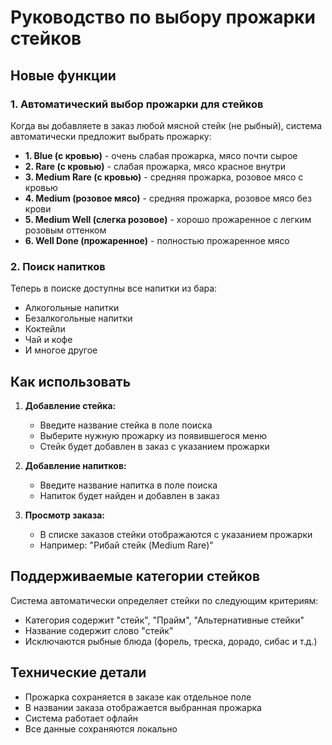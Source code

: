 # Руководство по выбору прожарки стейков

## Новые функции

### 1. Автоматический выбор прожарки для стейков
Когда вы добавляете в заказ любой мясной стейк (не рыбный), система автоматически предложит выбрать прожарку:

- **1. Blue (с кровью)** - очень слабая прожарка, мясо почти сырое
- **2. Rare (с кровью)** - слабая прожарка, мясо красное внутри
- **3. Medium Rare (с кровью)** - средняя прожарка, розовое мясо с кровью
- **4. Medium (розовое мясо)** - средняя прожарка, розовое мясо без крови
- **5. Medium Well (слегка розовое)** - хорошо прожаренное с легким розовым оттенком
- **6. Well Done (прожаренное)** - полностью прожаренное мясо

### 2. Поиск напитков
Теперь в поиске доступны все напитки из бара:
- Алкогольные напитки
- Безалкогольные напитки
- Коктейли
- Чай и кофе
- И многое другое

## Как использовать

1. **Добавление стейка:**
   - Введите название стейка в поле поиска
   - Выберите нужную прожарку из появившегося меню
   - Стейк будет добавлен в заказ с указанием прожарки

2. **Добавление напитков:**
   - Введите название напитка в поле поиска
   - Напиток будет найден и добавлен в заказ

3. **Просмотр заказа:**
   - В списке заказов стейки отображаются с указанием прожарки
   - Например: "Рибай стейк (Medium Rare)"

## Поддерживаемые категории стейков

Система автоматически определяет стейки по следующим критериям:
- Категория содержит "стейк", "Прайм", "Альтернативные стейки"
- Название содержит слово "стейк"
- Исключаются рыбные блюда (форель, треска, дорадо, сибас и т.д.)

## Технические детали

- Прожарка сохраняется в заказе как отдельное поле
- В названии заказа отображается выбранная прожарка
- Система работает офлайн
- Все данные сохраняются локально

